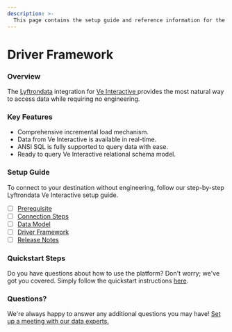 ```yaml
---
description: >-
  This page contains the setup guide and reference information for the Ve Interactive source connector.
---
```


# Driver Framework

### Overview

The [Lyftrondata](https://www.lyftrondata.com/) integration for [Ve Interactive](https://www.lyftrondata.com/integration/ve-interactive/)[ ](https://www.lyftrondata.com/integration/ve-interactive/)provides the most natural way to access data while requiring no engineering.

### Key Features

* Comprehensive incremental load mechanism.
* Data from Ve Interactive is available in real-time.&#x20;
* ANSI SQL is fully supported to query data with ease.
* Ready to query Ve Interactive relational schema model.

### Setup Guide

To connect to your destination without engineering, follow our step-by-step Lyftrondata Ve Interactive setup guide.

* [ ] [Prerequisite](../../marketing-analytics/ve-interactive/prerequisite.md)
* [ ] [Connection Steps](../../marketing-analytics/ve-interactive/connection-steps.md)
* [ ] [Data Model](../../marketing-analytics/ve-interactive/data-model/)
* [ ] [Driver Framework](../../marketing-analytics/ve-interactive/driver-framework/)
* [ ] [Release Notes](../../marketing-analytics/ve-interactive/release-notes.md)

### Quickstart Steps

Do you have questions about how to use the platform? Don't worry; we've got you covered. Simply follow the quickstart instructions [here](../../../quickstart-steps.md).

### Questions? <a href="#questions" id="questions"></a>

We're always happy to answer any additional questions you may have! [Set up a meeting with our data experts.](https://www.lyftrondata.com/book-a-meeting/)


